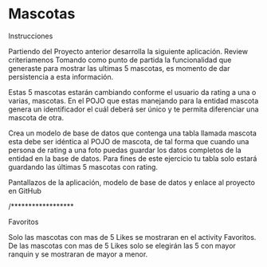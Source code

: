 # Mascotas


Instrucciones

Partiendo del Proyecto anterior desarrolla la siguiente aplicación.
Review criteriamenos 
Tomando como punto de partida la funcionalidad que generaste para mostrar las ultimas 5 mascotas, es momento de dar persistencia a esta información.

Estas 5 mascotas estarán cambiando conforme el usuario da rating a una o varias, mascotas. En el POJO que estas manejando para la entidad mascota genera un identificador el cuál deberá ser único y te permita diferenciar una mascota de otra.

Crea un modelo de base de datos que contenga una tabla llamada mascota esta debe ser idéntica al POJO de mascota, de tal forma que cuando una persona de rating a una foto puedas guardar los datos completos de la entidad en la base de datos. Para fines de este ejercicio tu tabla solo estará guardando las últimas 5 mascotas con rating.

Pantallazos de la aplicación, modelo de base de datos y enlace al proyecto en GitHub


/******************

Favoritos

Solo las mascotas con mas de 5 Likes se mostraran en el activity Favoritos.
De las mascotas con mas de 5 Likes solo se elegirán las 5 con mayor ranquin y se mostraran de mayor a menor.


